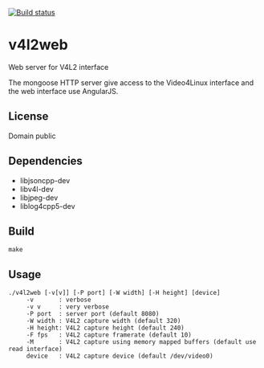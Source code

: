 [![Build status](https://travis-ci.org/mpromonet/v4l2web.png)](https://travis-ci.org/mpromonet/v4l2web)

v4l2web
=======
Web server for V4L2 interface

The mongoose HTTP server give access to the Video4Linux interface and the web interface use AngularJS.

License
------------
Domain public 

Dependencies
------------
 - libjsoncpp-dev 
 - libv4l-dev
 - libjpeg-dev
 - liblog4cpp5-dev
 
Build
------- 
	make

Usage
------- 
	./v4l2web [-v[v]] [-P port] [-W width] [-H height] [device]
		 -v       : verbose 
		 -v v     : very verbose 
		 -P port  : server port (default 8080)
		 -W width : V4L2 capture width (default 320)
		 -H height: V4L2 capture height (default 240)
		 -F fps   : V4L2 capture framerate (default 10)
		 -M       : V4L2 capture using memory mapped buffers (default use read interface)
		 device   : V4L2 capture device (default /dev/video0)

